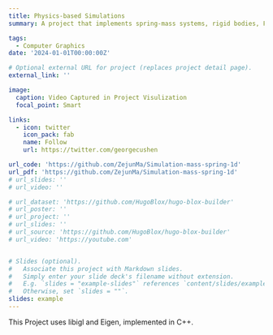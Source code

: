 ```yaml
---
title: Physics-based Simulations
summary: A project that implements spring-mass systems, rigid bodies, Finite Element Method in elasto-dynamics and cloth simulation, fluid simulation.

tags:
  - Computer Graphics
date: '2024-01-01T00:00:00Z'

# Optional external URL for project (replaces project detail page).
external_link: ''

image:
  caption: Video Captured in Project Visulization
  focal_point: Smart

links:
  - icon: twitter
    icon_pack: fab
    name: Follow
    url: https://twitter.com/georgecushen

url_code: 'https://github.com/ZejunMa/Simulation-mass-spring-1d'
url_pdf: 'https://github.com/ZejunMa/Simulation-mass-spring-1d'
# url_slides: ''
# url_video: ''

# url_dataset: 'https://github.com/HugoBlox/hugo-blox-builder'
# url_poster: ''
# url_project: ''
# url_slides: ''
# url_source: 'https://github.com/HugoBlox/hugo-blox-builder'
# url_video: 'https://youtube.com'


# Slides (optional).
#   Associate this project with Markdown slides.
#   Simply enter your slide deck's filename without extension.
#   E.g. `slides = "example-slides"` references `content/slides/example-slides.md`.
#   Otherwise, set `slides = ""`.
slides: example
---
```


This Project uses libigl and Eigen, implemented in C++.
